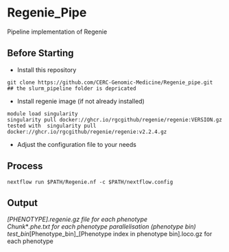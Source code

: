 # Regenie_Pipe
Pipeline implementation of Regenie

## Before Starting ##
- Install this repository
```
git clone https://github.com/CERC-Genomic-Medicine/Regenie_pipe.git   ## the slurm_pipeline folder is depricated
```
- Install regenie image (if not already installed)  
```
module load singularity    
singularity pull docker://ghcr.io/rgcgithub/regenie/regenie:VERSION.gz    
tested with  singularity pull docker://ghcr.io/rgcgithub/regenie/regenie:v2.2.4.gz  
```

- Adjust the configuration file to your needs  

## Process ##  
```
nextflow run $PATH/Regenie.nf -c $PATH/nextflow.config

```

## Output ##

_[PHENOTYPE].regenie.gz file for each phenotype  
Chunk_*_.phe.txt for each phenotype parallelisation (phenotype bin)  
test_bin_[Phenotype_bin]_[Phenotype index in phenotype bin].loco.gz for each phenotype   
